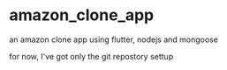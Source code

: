 # amazon_clone_app
an amazon clone app using flutter, nodejs and mongoose

for now, I've got only the git repostory settup
